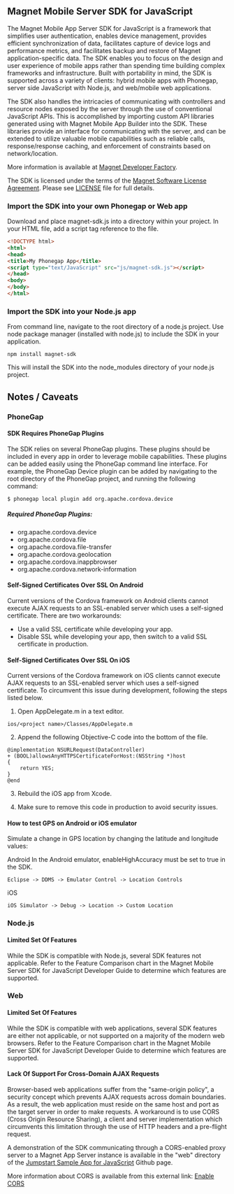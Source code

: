 ## Magnet Mobile Server SDK for JavaScript

The Magnet Mobile App Server SDK for JavaScript is a framework that simplifies user authentication, enables device management, provides efficient synchronization of data, facilitates capture of device logs and performance metrics,
and facilitates backup and restore of Magnet application-specific data. The SDK enables you to focus on the design and user experience of mobile apps rather than spending time building complex frameworks and infrastructure. Built with portability in mind, the SDK is supported across a variety of clients: hybrid mobile apps with Phonegap, server side JavaScript with Node.js, and web/mobile web applications.

The SDK also handles the intricacies of communicating with controllers and resource nodes exposed by the server through the use of conventional JavaScript APIs. This is accomplished by importing custom API libraries generated
using with Magnet Mobile App Builder into the SDK. These libraries provide an interface for communicating with the server, and can be extended to utilize valuable mobile capabilities such as reliable calls, response/response caching, and enforcement of constraints based on network/location.

More information is available at [Magnet Developer Factory](http://magnet.com/factory/).

The SDK is licensed under the terms of the [Magnet Software License Agreement](http://www.magnet.com/resources/tos.html).  Please see [LICENSE](https://github.com/magnetsystems/magnet-sdk-javascript/blob/master/LICENSE) file for full details.

### Import the SDK into your own Phonegap or Web app

Download and place magnet-sdk.js into a directory within your project. In your HTML file, add a script tag reference to the file.

```html
<!DOCTYPE html>
<html>
<head>
<title>My Phonegap App</title>
<script type="text/JavaScript" src="js/magnet-sdk.js"></script>
</head>
<body>
</body>
</html>
```

### Import the SDK into your Node.js app

From command line, navigate to the root directory of a node.js project. Use node package manager (installed with node.js) to include the SDK in your application.

```
npm install magnet-sdk
```

This will install the SDK into the node_modules directory of your node.js project.


## Notes / Caveats

### PhoneGap

#### SDK Requires PhoneGap Plugins

The SDK relies on several PhoneGap plugins. These plugins should be included in every app in order to leverage mobile capabilities. These plugins can be added easily using the PhoneGap command line interface. For example, the PhoneGap Device plugin can be added by navigating to the root directory of the PhoneGap project, and running the following command:

```
$ phonegap local plugin add org.apache.cordova.device
```

##### Required PhoneGap Plugins:
* org.apache.cordova.device
* org.apache.cordova.file
* org.apache.cordova.file-transfer
* org.apache.cordova.geolocation
* org.apache.cordova.inappbrowser
* org.apache.cordova.network-information


#### Self-Signed Certificates Over SSL On Android

Current versions of the Cordova framework on Android clients cannot execute AJAX requests to an SSL-enabled server which uses a self-signed certificate. There are two workarounds:

* Use a valid SSL certificate while developing your app.
* Disable SSL while developing your app, then switch to a valid SSL certificate in production.


#### Self-Signed Certificates Over SSL On iOS

Current versions of the Cordova framework on iOS clients cannot execute AJAX requests to an SSL-enabled server which uses a self-signed certificate. To circumvent this issue during development, following the steps listed below.

1. Open AppDelegate.m in a text editor.

```
ios/<project name>/Classes/AppDelegate.m
```

2. Append the following Objective-C code into the bottom of the file.

```
@implementation NSURLRequest(DataController)
+ (BOOL)allowsAnyHTTPSCertificateForHost:(NSString *)host
{
    return YES;
}
@end
```

3. Rebuild the iOS app from Xcode.

4. Make sure to remove this code in production to avoid security issues.


#### How to test GPS on Android or iOS emulator

Simulate a change in GPS location by changing the latitude and longitude values:

Android
In the Android emulator, enableHighAccuracy must be set to true in the SDK.
```
Eclipse -> DDMS -> Emulator Control -> Location Controls
```

iOS
```
iOS Simulator -> Debug -> Location -> Custom Location
```

### Node.js

#### Limited Set Of Features

While the SDK is compatible with Node.js, several SDK features not applicable. Refer to the Feature Comparison chart in  the Magnet Mobile Server SDK for JavaScript Developer Guide to determine which features are supported.


### Web

#### Limited Set Of Features

While the SDK is compatible with web applications, several SDK features are either not applicable, or not supported on a majority of the modern web browsers. Refer to the Feature Comparison chart in the Magnet Mobile Server SDK for JavaScript Developer Guide to determine which features are supported.

#### Lack Of Support For Cross-Domain AJAX Requests

Browser-based web applications suffer from the "same-origin policy", a security concept which prevents AJAX requests across domain boundaries. As a result, the web application must reside on the same host and port as the target server in order to make requests. A workaround is to use CORS (Cross Origin Resource Sharing), a client and server implementation which circumvents this limitation through the use of HTTP headers and a pre-flight request.

A demonstration of the SDK communicating through a CORS-enabled proxy server to a Magnet App Server instance is available in the "web" directory of the [Jumpstart Sample App for JavaScript](https://github.com/magnetsystems/jumpstart-JavaScript) Github page.

More information about CORS is available from this external link:
[Enable CORS](http://enable-cors.org/)

